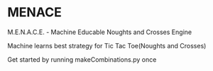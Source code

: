 # MENACE

M.E.N.A.C.E. - Machine Educable Noughts and Crosses Engine

Machine learns best strategy for Tic Tac Toe(Noughts and Crosses)

Get started by running makeCombinations.py once
